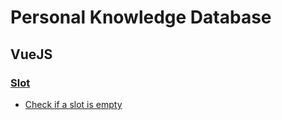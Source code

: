 # Personal Knowledge Database

## VueJS

### [Slot](/vuejs/slot.md)

 - [Check if a slot is empty](/vuejs/slot.md#check_if_a_slot_is_empty)
